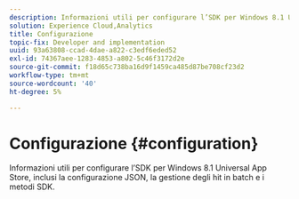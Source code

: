 ```yaml
---
description: Informazioni utili per configurare l’SDK per Windows 8.1 Universal App Store, inclusi la configurazione JSON, la gestione degli hit in batch e i metodi SDK.
solution: Experience Cloud,Analytics
title: Configurazione
topic-fix: Developer and implementation
uuid: 93a63808-ccad-4dae-a822-c3edf6eded52
exl-id: 74367aee-1283-4853-a802-5c46f3172d2e
source-git-commit: f18d65c738ba16d9f1459ca485d87be708cf23d2
workflow-type: tm+mt
source-wordcount: '40'
ht-degree: 5%

---
```


# Configurazione {#configuration}

Informazioni utili per configurare l’SDK per Windows 8.1 Universal App Store, inclusi la configurazione JSON, la gestione degli hit in batch e i metodi SDK.
